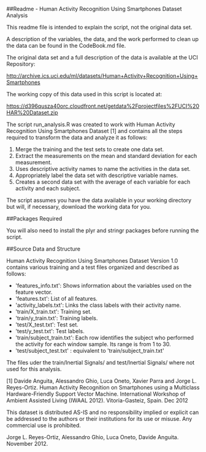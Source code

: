 ##Readme - Human Activity Recognition Using Smartphones Dataset Analysis

This readme file is intended to explain the script, not the original data set.

A description of the variables, the data, and the work performed to clean up the data can be found in the CodeBook.md file.

The original data set and a full description of the data is available at the UCI Repository:

http://archive.ics.uci.edu/ml/datasets/Human+Activity+Recognition+Using+Smartphones 

The working copy of this data used in this script is located at:

https://d396qusza40orc.cloudfront.net/getdata%2Fprojectfiles%2FUCI%20HAR%20Dataset.zip

The script run_analysis.R was created to work with Human Activity Recognition Using Smartphones Dataset [1] and contains all the steps required to transform the data and analyze it as follows:

1. Merge the training and the test sets to create one data set.
2. Extract the measurements on the mean and standard deviation for each measurement. 
3. Uses descriptive activity names to name the activities in the data set.
4. Appropriately label the data set with descriptive variable names. 
5. Creates a second data set with the average of each variable for each activity and each subject.

The script assumes you have the data available in your working directory but will, if necessary, download the working data for you.

##Packages Required

You will also need to install the plyr and stringr packages before running the script.

##Source Data and Structure

Human Activity Recognition Using Smartphones Dataset Version 1.0 contains various training and a test files organized and described as follows:

- 'features_info.txt': Shows information about the variables used on the feature vector.
- 'features.txt': List of all features.
- 'activity_labels.txt': Links the class labels with their activity name.
- 'train/X_train.txt': Training set.
- 'train/y_train.txt': Training labels.
- 'test/X_test.txt': Test set.
- 'test/y_test.txt': Test labels.
- 'train/subject_train.txt': Each row identifies the subject who performed the activity for each window sample. Its range is from 1 to 30. 
- 'test/subject_test.txt' : equivalent to 'train/subject_train.txt'

The files uder the train/Inertial Signals/ and test/Inertial Signals/ where not used for this analysis.

[1] Davide Anguita, Alessandro Ghio, Luca Oneto, Xavier Parra and Jorge L. Reyes-Ortiz. Human Activity Recognition on Smartphones using a Multiclass Hardware-Friendly Support Vector Machine. International Workshop of Ambient Assisted Living (IWAAL 2012). Vitoria-Gasteiz, Spain. Dec 2012

This dataset is distributed AS-IS and no responsibility implied or explicit can be addressed to the authors or their institutions for its use or misuse. Any commercial use is prohibited.

Jorge L. Reyes-Ortiz, Alessandro Ghio, Luca Oneto, Davide Anguita. November 2012.

